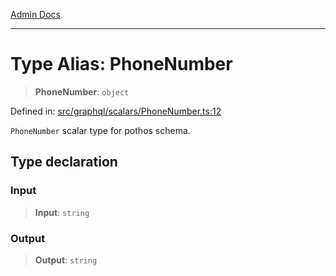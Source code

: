 [Admin Docs](/)

***

# Type Alias: PhoneNumber

> **PhoneNumber**: `object`

Defined in: [src/graphql/scalars/PhoneNumber.ts:12](https://github.com/syedali237/talawa-api/blob/8be1a1231af103d298d6621405c956dc45d3a73a/src/graphql/scalars/PhoneNumber.ts#L12)

`PhoneNumber` scalar type for pothos schema.

## Type declaration

### Input

> **Input**: `string`

### Output

> **Output**: `string`
